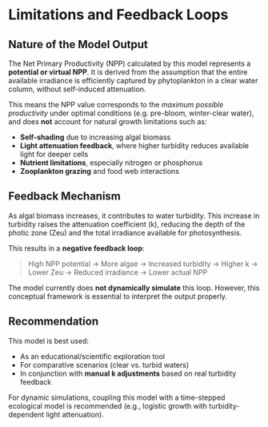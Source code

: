 
# Limitations and Feedback Loops

## Nature of the Model Output

The Net Primary Productivity (NPP) calculated by this model represents a **potential or virtual NPP**. It is derived from the assumption that the entire available irradiance is efficiently captured by phytoplankton in a clear water column, without self-induced attenuation.

This means the NPP value corresponds to the *maximum possible productivity* under optimal conditions (e.g. pre-bloom, winter-clear water), and does **not** account for natural growth limitations such as:

- **Self-shading** due to increasing algal biomass
- **Light attenuation feedback**, where higher turbidity reduces available light for deeper cells
- **Nutrient limitations**, especially nitrogen or phosphorus
- **Zooplankton grazing** and food web interactions

## Feedback Mechanism

As algal biomass increases, it contributes to water turbidity. This increase in turbidity raises the attenuation coefficient (k), reducing the depth of the photic zone (Zeu) and the total irradiance available for photosynthesis.

This results in a **negative feedback loop**:

> High NPP potential → More algae → Increased turbidity → Higher k → Lower Zeu → Reduced irradiance → Lower actual NPP

The model currently does **not dynamically simulate** this loop. However, this conceptual framework is essential to interpret the output properly.

## Recommendation

This model is best used:
- As an educational/scientific exploration tool
- For comparative scenarios (clear vs. turbid waters)
- In conjunction with **manual k adjustments** based on real turbidity feedback

For dynamic simulations, coupling this model with a time-stepped ecological model is recommended (e.g., logistic growth with turbidity-dependent light attenuation).
